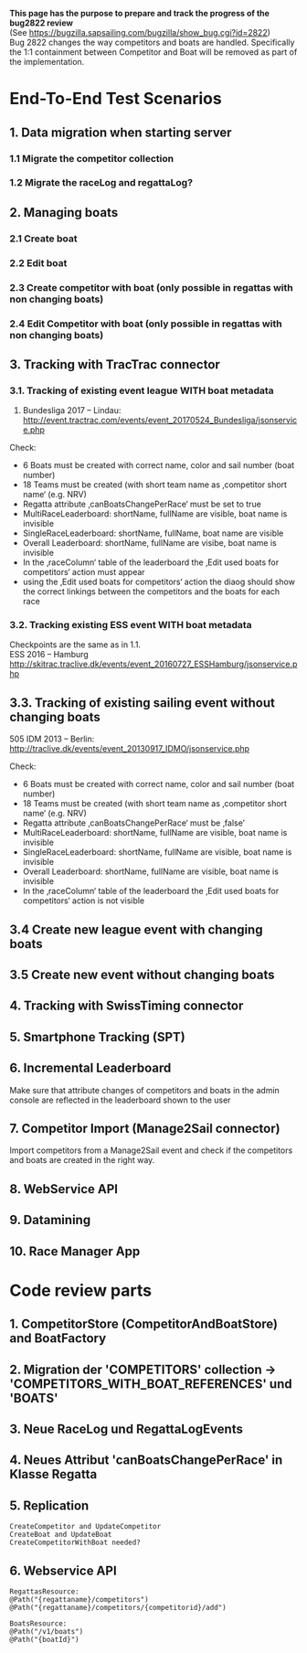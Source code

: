 **This page has the purpose to prepare and track the progress of the bug2822 review**  
(See https://bugzilla.sapsailing.com/bugzilla/show_bug.cgi?id=2822)  
Bug 2822 changes the way competitors and boats are handled. Specifically the 1:1 containment between Competitor and Boat will be removed as part of the implementation.

# End-To-End Test Scenarios

## 1. Data migration when starting server

### 1.1 Migrate the competitor collection

### 1.2 Migrate the raceLog and regattaLog?

##  2. Managing boats

### 2.1 Create boat

### 2.2 Edit boat

### 2.3 Create competitor with boat (only possible in regattas with non changing boats)

### 2.4 Edit Competitor with boat (only possible in regattas with non changing boats)

## 3. Tracking with TracTrac connector

### 3.1. Tracking of existing event league WITH boat metadata

1. Bundesliga 2017 – Lindau:  
http://event.tractrac.com/events/event_20170524_Bundesliga/jsonservice.php  

Check:  

- 6 Boats must be created with correct name, color and sail number (boat number)
- 18 Teams must be created (with short team name as ‚competitor short name‘ (e.g. NRV)
- Regatta attribute ‚canBoatsChangePerRace‘ must be set to true
- MultiRaceLeaderboard: shortName, fullName are visible, boat name is invisible
- SingleRaceLeaderboard: shortName, fullName, boat name are visible
- Overall Leaderboard: shortName, fullName are visibe, boat name is invisible
- In the ‚raceColumn‘ table of the leaderboard the ‚Edit used boats for competitors‘ action must appear
- using the ‚Edit used boats for competitors‘ action the diaog should show the correct linkings between the competitors and the boats for each race

### 3.2. Tracking existing ESS event WITH boat metadata

Checkpoints are the same as in 1.1.  
ESS 2016 – Hamburg  
http://skitrac.traclive.dk/events/event_20160727_ESSHamburg/jsonservice.php

## 3.3. Tracking of existing sailing event without changing boats

505 IDM 2013 – Berlin:  
http://traclive.dk/events/event_20130917_IDMO/jsonservice.php  

Check:  

- 6 Boats must be created with correct name, color and sail number (boat number)
- 18 Teams must be created (with short team name as ‚competitor short name‘ (e.g. NRV)
- Regatta attribute ‚canBoatsChangePerRace‘ must be ‚false'
- MultiRaceLeaderboard: shortName, fullName are visible, boat name is invisible
- SingleRaceLeaderboard: shortName, fullName are visible, boat name is invisible
- Overall Leaderboard: shortName, fullName are visible, boat name is invisible
- In the ‚raceColumn‘ table of the leaderboard the ‚Edit used boats for competitors‘ action is not visible

## 3.4 Create new league event with changing boats

## 3.5 Create new event without changing boats

## 4. Tracking with SwissTiming connector

## 5. Smartphone Tracking (SPT)

## 6. Incremental Leaderboard

Make sure that attribute changes of competitors and boats in the admin console are reflected in the leaderboard shown to the user

## 7. Competitor Import (Manage2Sail connector)

Import competitors from a Manage2Sail event and check if the competitors and boats are created in the right way.

## 8. WebService API

## 9. Datamining

## 10. Race Manager App


# Code review parts

## 1. CompetitorStore (CompetitorAndBoatStore) and BoatFactory

## 2. Migration der 'COMPETITORS' collection -> 'COMPETITORS_WITH_BOAT_REFERENCES' und 'BOATS'

## 3. Neue RaceLog und RegattaLogEvents

## 4. Neues Attribut 'canBoatsChangePerRace' in Klasse Regatta

## 5. Replication
	CreateCompetitor and UpdateCompetitor 
	CreateBoat and UpdateBoat
	CreateCompetitorWithBoat needed?

## 6. Webservice API
	RegattasResource:
	@Path("{regattaname}/competitors")
	@Path("{regattaname}/competitors/{competitorid}/add")

	BoatsResource:
	@Path("/v1/boats")
	@Path("{boatId}")
